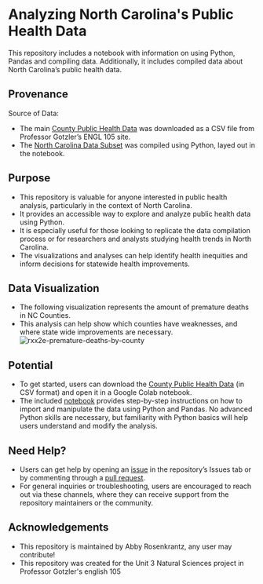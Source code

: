 # Analyzing North Carolina's Public Health Data

This repository includes a notebook with information on using Python, Pandas and compiling data. Additionally, it includes compiled data about North Carolina’s public health data.  

## Provenance

Source of Data:
- The main [County Public Health Data](https://github.com/abbyrosen123/ENGL105-AKR/blob/main/data/CountyHealthData_2014-2015.csv) was downloaded as a CSV file from Professor Gotzler’s ENGL 105 site.
- The [North Carolina Data Subset](https://github.com/abbyrosen123/ENGL105-AKR/blob/main/data/NC_subset.csv) was compiled using Python, layed out in the notebook.

## Purpose

- This repository is valuable for anyone interested in public health analysis, particularly in the context of North Carolina.
- It provides an accessible way to explore and analyze public health data using Python.
- It is especially useful for those looking to replicate the data compilation process or for researchers and analysts studying health trends in North Carolina.
- The visualizations and analyses can help identify health inequities and inform decisions for statewide health improvements.

## Data Visualization
- The following visualization represents the amount of premature deaths in NC Counties.
- This analysis can help show which counties have weaknesses, and where state wide improvements are necessary. 
![rxx2e-premature-deaths-by-county](https://github.com/user-attachments/assets/d06d4d4b-c59b-47da-a2f5-7b657800bf82)


## Potential

- To get started, users can download the [County Public Health Data](https://github.com/abbyrosen123/ENGL105-AKR/blob/main/data/CountyHealthData_2014-2015.csv) (in CSV format) and open it in a Google Colab notebook.
- The included [notebook](https://github.com/abbyrosen123/ENGL105-AKR/blob/main/analysis/feeder3_1%20(3).ipynb) provides step-by-step instructions on how to import and manipulate the data using Python and Pandas. No advanced Python skills are necessary, but familiarity with Python basics will help users understand and modify the analysis.

## Need Help?
- Users can get help by opening an [issue](https://github.com/abbyrosen123/ENGL105-AKR/issues) in the repository’s Issues tab or by commenting through a [pull request](https://github.com/abbyrosen123/ENGL105-AKR/pulls).
- For general inquiries or troubleshooting, users are encouraged to reach out via these channels, where they can receive support from the repository maintainers or the community.

## Acknowledgements

- This repository is maintained by Abby Rosenkrantz, any user may contribute!
- This repository was created for the Unit 3 Natural Sciences project in Professor Gotzler's english 105

